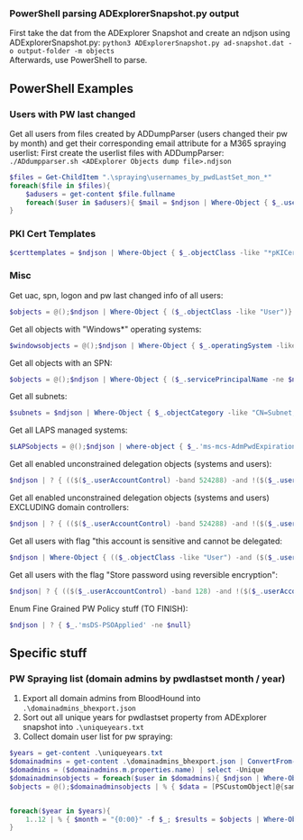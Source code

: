 ### PowerShell parsing ADExplorerSnapshot.py output
First take the dat from the ADExplorer Snapshot and create an ndjson using ADExplorerSnapshot.py: `python3 ADExplorerSnapshot.py ad-snapshot.dat -o output-folder -m objects`   
Afterwards, use PowerShell to parse.

## PowerShell Examples
### Users with PW last changed
Get all users from files created by ADDumpParser (users changed their pw by month) and get their corresponding email attribute for a M365 spraying userlist:
First create the userlist files with ADDumpParser: `./ADdumpparser.sh <ADExplorer Objects dump file>.ndjson`   
```powershell
$files = Get-ChildItem ".\spraying\usernames_by_pwdLastSet_mon_*"
foreach($file in $files){
    $adusers = get-content $file.fullname
    foreach($user in $adusers){ $mail = $ndjson | Where-Object { $_.userprincipalname -like $user };write-host "MonthChanged: $((($file.name).split("."))[0] -replace "usernames_by_pwdLastSet_mon_"); UserPrincipalName: $user; Email: $($mail.mail) "}
}
```
### PKI Cert Templates
```powershell
$certtemplates = $ndjson | Where-Object { $_.objectClass -like "*pKICertificateTemplate*"}
```
### Misc
Get uac, spn, logon and pw last changed info of all users:   
```powershell
$objects = @();$ndjson | Where-Object { ($_.objectClass -like "User")} | % { $data = [PSCustomObject]@{samaccountname = $($_.samaccountname);servicePrincipalName = "$($_.servicePrincipalName)";useraccountcontrol = "$($_.useraccountcontrol)"; created = $(get-date ((Get-Date -Date "01-01-1970") + ([System.TimeSpan]::FromSeconds(("$($_.whencreated)")))) -Format "dd/MM/yyyy HH:mm"); logonCount = $($_.logonCount); lastLogon = $( get-date ([datetime]::FromFileTime($($_.lastLogon))) -f "dd/MM/yyyy HH:mm" );lastLogonTimestamp = $( get-date ([datetime]::FromFileTime($($_.lastLogonTimestamp))) -f "dd/MM/yyyy HH:mm" );pwdLastSet = $( get-date ([datetime]::FromFileTime($($_.pwdLastSet))) -f "dd/MM/yyyy HH:mm" )}; $objects += $data }
```
Get all objects with "Windows*" operating systems:   
```powershell
$windowsobjects = @();$ndjson | Where-Object { $_.operatingSystem -like "Windows*"} | % { $data = [PSCustomObject]@{name = $($_.name);description = $($_.description);operatingSystem = $($_.operatingSystem);  created = $(get-date ((Get-Date -Date "01-01-1970") + ([System.TimeSpan]::FromSeconds(("$($_.whencreated)")))) -Format "dd/MM/yyyy HH:mm"); lastLogon = $( get-date ([datetime]::FromFileTime($($_.lastLogon))) -f "dd/MM/yyyy HH:mm" );lastLogonTimestamp = $( get-date ([datetime]::FromFileTime($($_.lastLogonTimestamp))) -f "dd/MM/yyyy HH:mm" );userAccountControl = $($_.userAccountControl)}; $windowsobjects += $data}
```
Get all objects with an SPN:   
```powershell
$objects = @();$ndjson | Where-Object { ($_.servicePrincipalName -ne $null)} | % { $data = [PSCustomObject]@{samaccname = $($_.samaccountname); servicePrincipalName = "$($_.servicePrincipalName)"; memberOf = "$($_.memberOf)";useraccountcontrol = $($_.useraccountcontrol);operatingsystem = "$($_.operatingSystem)";created = $(get-date ((Get-Date -Date "01-01-1970") + ([System.TimeSpan]::FromSeconds(("$($_.whencreated)")))) -Format "dd/MM/yyyy HH:mm"); logonCount = $($_.logonCount); lastLogon = $( get-date ([datetime]::FromFileTime($($_.lastLogon))) -f "dd/MM/yyyy HH:mm" );lastLogonTimestamp = $( get-date ([datetime]::FromFileTime($($_.lastLogonTimestamp))) -f "dd/MM/yyyy HH:mm" );pwdLastSet = $( get-date ([datetime]::FromFileTime($($_.pwdLastSet))) -f "dd/MM/yyyy HH:mm" )}; $objects += $data }
```
Get all subnets:   
```powershell
$subnets = $ndjson | Where-Object { $_.objectCategory -like "CN=Subnet,CN=Schema,CN=Configuration,DC=domain,DC=local"}
```
Get all LAPS managed systems:   
```powershell
$LAPSobjects = @();$ndjson | where-object { $_.'ms-mcs-AdmPwdExpirationTime' -ne $null } | % { $data = [PSCustomObject]@{samaccountname = $($_.samaccountname);useraccountcontrol = "$($_.useraccountcontrol)"; created = $(get-date ((Get-Date -Date "01-01-1970") + ([System.TimeSpan]::FromSeconds(("$($_.whencreated)")))) -Format "dd/MM/yyyy HH:mm"); lastLogon = $( get-date ([datetime]::FromFileTime($($_.lastLogon))) -f "dd/MM/yyyy HH:mm" );lastLogonTimestamp = $( get-date ([datetime]::FromFileTime($($_.lastLogonTimestamp))) -f "dd/MM/yyyy HH:mm" );operatingSystem = "$($_.operatingSystem)";memberOf = "$($_.memberOf)";description = "$($_.description)";};  $LAPSobjects += $data }
```
Get all enabled unconstrained delegation objects (systems and users):   
```powershell
$ndjson | ? { (($($_.userAccountControl) -band 524288) -and !($($_.userAccountControl) -band 2) ) }
```
Get all enabled unconstrained delegation objects (systems and users) EXCLUDING domain controllers:   
```powershell
$ndjson | ? { (($($_.userAccountControl) -band 524288) -and !($($_.userAccountControl) -band 2) -and ($_.distinguishedname -notmatch "OU=Domain Controllers")) }
```
Get all users with flag "this account is sensitive and cannot be delegated:   
```powershell
$ndjson | Where-Object { (($_.objectClass -like "User") -and ($($_.userAccountControl) -band 1048576) )}
```
Get all users with the flag "Store password using reversible encryption":   
```powershell
$ndjson| ? { (($($_.userAccountControl) -band 128) -and !($($_.userAccountControl) -band 2) ) }
```
Enum Fine Grained PW Policy stuff (TO FINISH):   
```powershell
$ndjson | ? { $_.'msDS-PSOApplied' -ne $null}
```
## Specific stuff
### PW Spraying list (domain admins by pwdlastset month / year)
1. Export all domain admins from BloodHound into `.\domainadmins_bhexport.json`
2. Sort out all unique years for pwdlastset property from ADExplorer snapshot into `.\uniqueyears.txt`
3. Collect domain user list for pw spraying:   
```powershell
$years = get-content .\uniqueyears.txt
$domainadmins = get-content .\domainadmins_bhexport.json | ConvertFrom-Json
$domadmins = ($domainadmins.m.properties.name) | select -Unique
$domainadminsobjects = foreach($user in $domadmins){ $ndjson | Where-Object { $_.userprincipalname -like $user } }
$objects = @();$domainadminsobjects | % { $data = [PSCustomObject]@{samaccountname = $($_.samaccountname);servicePrincipalName = "$($_.servicePrincipalName)";useraccountcontrol = "$($_.useraccountcontrol)"; created = $(get-date ((Get-Date -Date "01-01-1970") + ([System.TimeSpan]::FromSeconds(("$($_.whencreated)")))) -Format "dd/MM/yyyy HH:mm"); logonCount = $($_.logonCount); lastLogon = $( get-date ([datetime]::FromFileTime($($_.lastLogon))) -f "dd/MM/yyyy HH:mm" );lastLogonTimestamp = $( get-date ([datetime]::FromFileTime($($_.lastLogonTimestamp))) -f "dd/MM/yyyy HH:mm" );pwdLastSet = $( get-date ([datetime]::FromFileTime($($_.pwdLastSet))) -f "dd/MM/yyyy HH:mm" )}; $objects += $data }


foreach($year in $years){
    1..12 | % { $month = "{0:00}" -f $_; $results = $objects | Where-Object { (!($($_.userAccountControl) -band 2) -and ( $_.pwdLastSet -like "*$month/$year*" ))};if(($results |Measure-Object).count -gt 0){$results | select -ExpandProperty samaccountname |out-file .\pwspray_domainadmins_$year`_$month.txt}}
}
```
